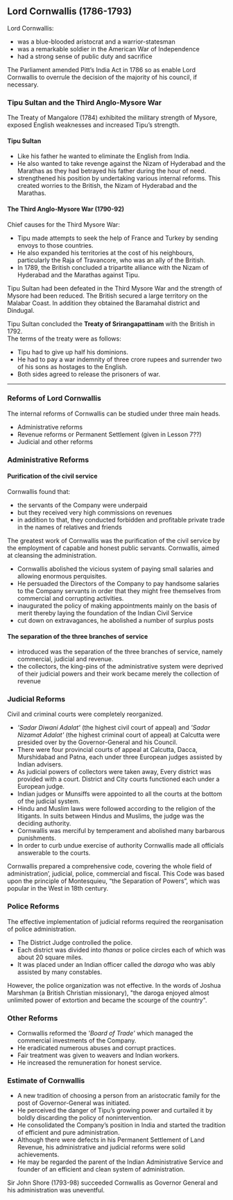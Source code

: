 
## Lord Cornwallis (1786-1793)

Lord Cornwallis:
* was a blue-blooded aristocrat and a warrior-statesman
* was a remarkable soldier in the American War of Independence
* had a strong sense of public duty and sacrifice

The Parliament amended Pitt’s India Act in 1786 so as enable Lord Cornwallis to overrule the decision of the majority of his council, if necessary.

### Tipu Sultan and the Third Anglo-Mysore War
The Treaty of Mangalore (1784) exhibited the military strength of Mysore, exposed English weaknesses and increased Tipu’s strength.

#### Tipu Sultan
* Like his father he wanted to eliminate the English from India.
* He also wanted to take revenge against the Nizam of Hyderabad and the Marathas as they had betrayed his father during the hour of need.
* strengthened his position by undertaking various internal reforms. This created worries to the British, the Nizam of Hyderabad and the Marathas.

#### The Third Anglo-Mysore War (1790-92)
Chief causes for the Third Mysore War:
* Tipu made attempts to seek the help of France and Turkey by sending envoys to those countries.
* He also expanded his territories at the cost of his neighbours, particularly the Raja of Travancore, who was an ally of the British.
* In 1789, the British concluded a tripartite alliance with the Nizam of Hyderabad and the Marathas against Tipu.

Tipu Sultan had been defeated in the Third Mysore War and the strength of Mysore had been reduced. The British secured a large territory on the Malabar Coast. In addition they obtained the Baramahal district and Dindugal.

Tipu Sultan concluded the __Treaty of Srirangapattinam__ with the British in 1792.  
The terms of the treaty were as follows:
* Tipu had to give up half his dominions.
* He had to pay a war indemnity of three crore rupees and surrender two of his sons as hostages to the English.
* Both sides agreed to release the prisoners of war.

---

### Reforms of Lord Cornwallis

The internal reforms of Cornwallis can be studied under three main heads.
* Administrative reforms
* Revenue reforms or Permanent Settlement (given in Lesson 7??)
* Judicial and other reforms

### Administrative Reforms

#### Purification of the civil service
Cornwallis found that:
* the servants of the Company were underpaid
* but they received very high commissions on revenues
* in addition to that, they conducted forbidden and profitable private trade in the names of relatives and friends

The greatest work of Cornwallis was the purification of the civil service by the employment of capable and honest public servants. Cornwallis, aimed at cleansing the administration.

* Cornwallis abolished the vicious system of paying small salaries and allowing enormous perquisites.
* He persuaded the Directors of the Company to pay handsome salaries to the Company servants in order that they might free themselves from commercial and corrupting activities.
* inaugurated the policy of making appointments mainly on the basis of merit thereby laying the foundation of the Indian Civil Service
* cut down on extravagances, he abolished a number of surplus posts


#### The separation of the three branches of service
* introduced was the separation of the three branches of service, namely commercial, judicial and revenue.
* the collectors, the king-pins of the administrative system were deprived of their judicial powers and their work became merely the collection of revenue

### Judicial Reforms

Civil and criminal courts were completely reorganized.

* _'Sadar Diwani Adalat'_ (the highest civil court of appeal) and _'Sadar Nizamat Adalat'_ (the highest criminal court of appeal) at Calcutta were presided over by the Governor-General and his Council.
* There were four provincial courts of appeal at Calcutta, Dacca, Murshidabad and Patna, each under three European judges assisted by Indian advisers.
* As judicial powers of collectors were taken away, Every district was provided with a court. District and City courts functioned each under a European judge.
* Indian judges or Munsiffs were appointed to all the courts at the bottom of the judicial system.
* Hindu and Muslim laws were followed according to the religion of the litigants. In suits between Hindus and Muslims, the judge was the deciding authority.
* Cornwallis was merciful by temperament and abolished many barbarous punishments.
* In order to curb undue exercise of authority Cornwallis made all officials answerable to the courts.

Cornwallis prepared a comprehensive code, covering the whole field of administration’, judicial, police, commercial and fiscal. This Code was based upon the principle of Montesquieu, “the Separation of Powers”, which was popular in the West in 18th century.

### Police Reforms
The effective implementation of judicial reforms required the reorganisation of police administration.

* The District Judge controlled the police.
* Each district was divided into _thanas_ or police circles each of which was about 20 square miles.
* It was placed under an Indian officer called the _daroga_ who was ably assisted by many constables.

However, the police organization was not effective. In the words of Joshua Marshman (a British Christian missionary), "the daroga enjoyed almost unlimited power of extortion and became the scourge of the country".

### Other Reforms
* Cornwallis reformed the _'Board of Trade'_ which managed the commercial investments of the Company.
* He eradicated numerous abuses and corrupt practices.
* Fair treatment was given to weavers and Indian workers.
* He increased the remuneration for honest service.

### Estimate of Cornwallis
* A new tradition of choosing a person from an aristocratic family for the post of Governor-General was initiated.
* He perceived the danger of Tipu’s growing power and curtailed it by boldly discarding the policy of nonintervention.
* He consolidated the Company’s position in India and started the tradition of efficient and pure administration.
* Although there were defects in his Permanent Settlement of Land Revenue, his administrative and judicial reforms were solid achievements.
* He may be regarded the parent of the Indian Administrative Service and founder of an efficient and clean system of administration.

Sir John Shore (1793-98) succeeded Cornwallis as Governor General and his administration was uneventful.
